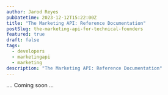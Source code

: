 ```yaml
---
author: Jarod Reyes
pubDatetime: 2023-12-12T15:22:00Z
title: "The Marketing API: Reference Documentation"
postSlug: the-marketing-api-for-technical-founders
featured: true
draft: false
tags:
  - developers
  - marketingapi
  - marketing
description: "The Marketing API: Reference Documentation"
---
```


.... Coming soon ...
